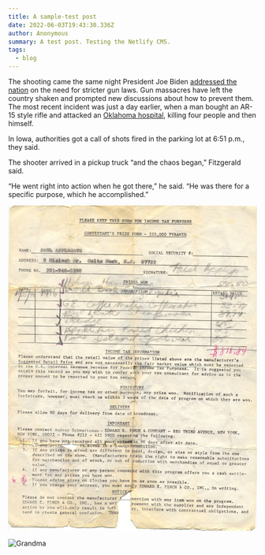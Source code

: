 ```yaml
---
title: A sample-test post
date: 2022-06-03T19:43:30.336Z
author: Anonymous
summary: A test post. Testing the Netlify CMS.
tags:
  - blog
---
```

The shooting came the same night President Joe Biden [addressed the nation](https://www.cnn.com/2022/06/02/politics/joe-biden-guns-speech/index.html) on the need for stricter gun laws. Gun massacres have left the country shaken and prompted new discussions about how to prevent them. The most recent incident was just a day earlier, when a man bought an AR-15 style rifle and attacked an [Oklahoma hospital](https://www.cnn.com/2022/06/03/us/tulsa-hospital-shooting-friday/index.html), killing four people and then himself.

In Iowa, authorities got a call of shots fired in the parking lot at 6:51 p.m., they said.

The shooter arrived in a pickup truck “and the chaos began,” Fitzgerald said.

“He went right into action when he got there,” he said. “He was there for a specific purpose, which he accomplished.”



![A game show contract](/static/img/contract-5.jpg)

![Grandma](https://applegate-paul.mo.cloudinary.net/paul/https://storage.googleapis.com/cloudinarymedia/images/Grandma.jpg)

